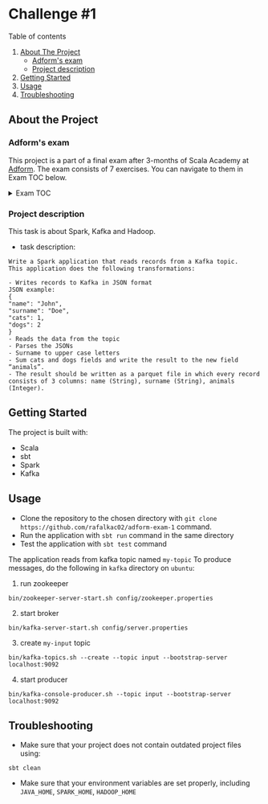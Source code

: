 # Challenge #1

Table of contents
1. [About The Project](#about-the-project)
    - [Adform's exam](#adforms-exam)
    - [Project description](#project-description)
2. [Getting Started](#getting-started)
3. [Usage](#usage)
4. [Troubleshooting](#troubleshooting)


## About the Project

### Adform's exam
This project is a part of a final exam after 3-months of Scala Academy at [Adform](https://site.adform.com/). The exam consists of 7 exercises. You can navigate to them in Exam TOC below.

<details>
  <summary>Exam TOC</summary>

1. [Challenge #1](https://github.com/rafalkac02/adform-exam-1)
2. [Challenge #2](https://github.com/rafalkac02/adform-exam-2)
3. [Challenge #3](https://github.com/rafalkac02/adform-exam-3)
4. [Challenge #4](https://github.com/rafalkac02/adform-exam-4)
5. [Challenge #5](https://github.com/rafalkac02/adform-exam-5)
6. [Challenge #6](https://github.com/rafalkac02/adform-exam-6)
7. [Challenge #7](https://github.com/rafalkac02/adform-exam-7)
</details>

### Project description
This task is about Spark, Kafka and Hadoop.

- task description:

```text
Write a Spark application that reads records from a Kafka topic.
This application does the following transformations:

- Writes records to Kafka in JSON format
JSON example:
{
"name": "John",
"surname": "Doe",
"cats": 1,
"dogs": 2
}
- Reads the data from the topic
- Parses the JSONs
- Surname to upper case letters
- Sum cats and dogs fields and write the result to the new field “animals”.
- The result should be written as a parquet file in which every record consists of 3 columns: name (String), surname (String), animals (Integer).

```

## Getting Started
The project is built with:
- Scala
- sbt
- Spark
- Kafka

## Usage
- Clone the repository to the chosen directory with `git clone https://github.com/rafalkac02/adform-exam-1` command.
- Run the application with `sbt run` command in the same directory
- Test the application with `sbt test` command

The application reads from kafka topic named `my-topic` 
To produce messages, do the following in `kafka` directory on `ubuntu`:
1. run zookeeper
```     
bin/zookeeper-server-start.sh config/zookeeper.properties
```
2. start broker
```
bin/kafka-server-start.sh config/server.properties
```
3. create `my-input` topic
```
bin/kafka-topics.sh --create --topic input --bootstrap-server localhost:9092
```
4. start producer
```
bin/kafka-console-producer.sh --topic input --bootstrap-server localhost:9092
```


## Troubleshooting
- Make sure that your project does not contain outdated project files using:
```
sbt clean
```
- Make sure that your environment variables are set properly, including `JAVA_HOME`, `SPARK_HOME`, `HADOOP_HOME`
